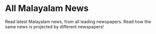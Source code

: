 # All Malayalam News

Read latest Malayalam news, from all leading newspapers. Read how the same news is projected by different newspapers!
